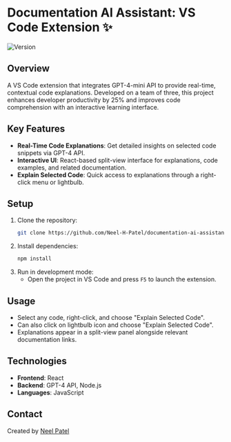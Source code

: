 # Documentation AI Assistant: VS Code Extension ✨

![Version](https://img.shields.io/badge/version-1.0-blue)

## Overview

A VS Code extension that integrates GPT-4-mini API to provide real-time, contextual code explanations. Developed on a team of three, this project enhances developer productivity by 25% and improves code comprehension with an interactive learning interface.

## Key Features

- **Real-Time Code Explanations**: Get detailed insights on selected code snippets via GPT-4 API.
- **Interactive UI**: React-based split-view interface for explanations, code examples, and related documentation.
- **Explain Selected Code**: Quick access to explanations through a right-click menu or lightbulb.

## Setup

1. Clone the repository:
   ```bash
   git clone https://github.com/Neel-H-Patel/documentation-ai-assistant.git
   ```
2. Install dependencies:
   ```bash
   npm install
   ```
3. Run in development mode:
   - Open the project in VS Code and press `F5` to launch the extension.

## Usage

- Select any code, right-click, and choose "Explain Selected Code".
- Can also click on lightbulb icon and choose "Explain Selected Code".
- Explanations appear in a split-view panel alongside relevant documentation links.

## Technologies

- **Frontend**: React
- **Backend**: GPT-4 API, Node.js
- **Languages**: JavaScript

## Contact

Created by [Neel Patel](https://www.linkedin.com/in/neel-h-patel1/)
